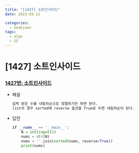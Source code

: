 ```yaml
---
title: "[1427] 소트인사이드"
date: 2023-03-11

categories:
  - beakjoon
tags:
  - algo
  - S5
---
```


# [1427] 소트인사이드
### [1427번: 소트인사이드](https://www.acmicpc.net/problem/1427)
- 해설
    
    ```python
    입력 받은 수를 내림차순으로 정렬하기만 하면 된다.
    list의 경우 sorted에 reverse 옵션을 True로 두면 내림차순이 된다.
    ```
- 답안
    
    ```python
    if __name__ == '__main__':
        N = int(input())
        nums = str(N)
        nums = ''.join(sorted(nums, reverse=True))
        print(nums)
    ```
